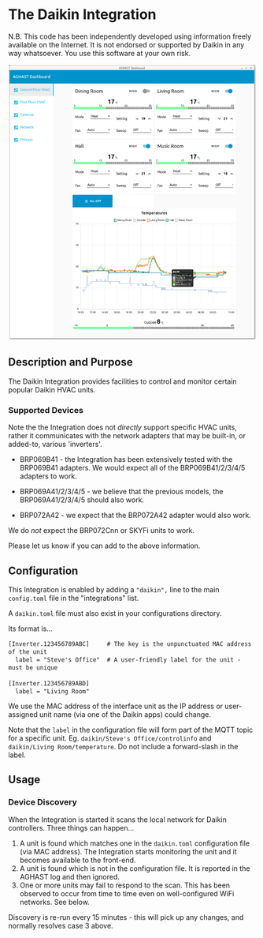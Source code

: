 # The Daikin Integration

N.B. This code has been independently developed using information freely available on the Internet.  It is not endorsed or supported by Daikin in any way whatsoever.  You use this software at your own risk.

![](../examples/node-red/Screenshots/HVAC-0.0.0.png)

## Description and Purpose
The Daikin Integration provides facilities to control and monitor certain popular Daikin HVAC units.

### Supported Devices
Note the the Integration does not *directly* support specific HVAC units, rather it communicates with the network adapters that may be built-in, or added-to, various 'inverters'.

* BRP069B41 - the Integration has been extensively tested with the BRP069B41 adapters.
We would expect all of the BRP069B41/2/3/4/5 adapters to work.

* BRP069A41/2/3/4/5 - we believe that the previous models, the BRP069A41/2/3/4/5 should also work.

* BRP072A42 - we expect that the BRP072A42 adapter would also work.

We do _not_ expect the BRP072Cnn or SKYFi units to work.

Please let us know if you can add to the above information.

## Configuration
This Integration is enabled by adding a `"daikin",` line to the main `config.toml` file in the "integrations" list. 

A `daikin.toml` file must also exist in your configurations directory.

Its format is...
```
[Inverter.123456789ABC]     # The key is the unpunctuated MAC address of the unit
  label = "Steve's Office"  # A user-friendly label for the unit - must be unique

[Inverter.123456789ABD]   
  label = "Living Room"     
```
We use the MAC address of the interface unit as the IP address or user-assigned unit name (via one of the Daikin apps) could change.

Note that the `label` in the configuration file will form part of the MQTT topic for a specific unit.
Eg. `daikin/Steve's Office/controlinfo` and `daikin/Living Room/temperature`.  Do not include a forward-slash in the label.

## Usage
### Device Discovery
When the Integration is started it scans the local network for Daikin controllers.
Three things can happen...

1. A unit is found which matches one in the `daikin.toml` configuration file (via MAC address). The Integration starts monitoring the unit and it becomes available to the front-end.
2. A unit is found which is not in the configuration file.  It is reported in the AGHAST log and then ignored.
3. One or more units may fail to respond to the scan.  This has been observed to occur from time to time even on well-configured WiFi networks. See below.

Discovery is re-run every 15 minutes - this will pick up any changes, and normally resolves case 3 above.